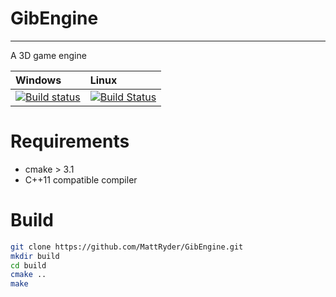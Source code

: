# GibEngine
-----------------------
A 3D game engine

| Windows | Linux |
| :------ | :---- |
| [![Build status](https://ci.appveyor.com/api/projects/status/yb3s8d92ii3035u0?svg=true)](https://ci.appveyor.com/project/MattRyder/gibengine) | [![Build Status](https://travis-ci.org/MattRyder/GibEngine.svg?branch=master)](https://travis-ci.org/MattRyder/GibEngine) |

# Requirements
 * cmake > 3.1
 * C++11 compatible compiler

# Build
``` bash
git clone https://github.com/MattRyder/GibEngine.git
mkdir build
cd build
cmake ..
make
```